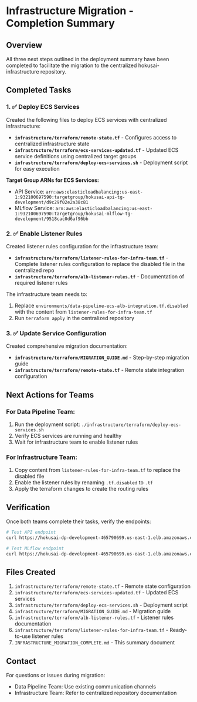 # Infrastructure Migration - Completion Summary

## Overview

All three next steps outlined in the deployment summary have been completed to facilitate the migration to the centralized hokusai-infrastructure repository.

## Completed Tasks

### 1. ✅ Deploy ECS Services

Created the following files to deploy ECS services with centralized infrastructure:

- **`infrastructure/terraform/remote-state.tf`** - Configures access to centralized infrastructure state
- **`infrastructure/terraform/ecs-services-updated.tf`** - Updated ECS service definitions using centralized target groups
- **`infrastructure/terraform/deploy-ecs-services.sh`** - Deployment script for easy execution

**Target Group ARNs for ECS Services:**
- API Service: `arn:aws:elasticloadbalancing:us-east-1:932100697590:targetgroup/hokusai-api-tg-development/d9c29f02e2a38c81`
- MLflow Service: `arn:aws:elasticloadbalancing:us-east-1:932100697590:targetgroup/hokusai-mlflow-tg-development/9518cac0d6af96bb`

### 2. ✅ Enable Listener Rules

Created listener rules configuration for the infrastructure team:

- **`infrastructure/terraform/listener-rules-for-infra-team.tf`** - Complete listener rules configuration to replace the disabled file in the centralized repo
- **`infrastructure/terraform/alb-listener-rules.tf`** - Documentation of required listener rules

The infrastructure team needs to:
1. Replace `environments/data-pipeline-ecs-alb-integration.tf.disabled` with the content from `listener-rules-for-infra-team.tf`
2. Run `terraform apply` in the centralized repository

### 3. ✅ Update Service Configuration

Created comprehensive migration documentation:

- **`infrastructure/terraform/MIGRATION_GUIDE.md`** - Step-by-step migration guide
- **`infrastructure/terraform/remote-state.tf`** - Remote state integration configuration

## Next Actions for Teams

### For Data Pipeline Team:
1. Run the deployment script: `./infrastructure/terraform/deploy-ecs-services.sh`
2. Verify ECS services are running and healthy
3. Wait for infrastructure team to enable listener rules

### For Infrastructure Team:
1. Copy content from `listener-rules-for-infra-team.tf` to replace the disabled file
2. Enable the listener rules by renaming `.tf.disabled` to `.tf`
3. Apply the terraform changes to create the routing rules

## Verification

Once both teams complete their tasks, verify the endpoints:

```bash
# Test API endpoint
curl https://hokusai-dp-development-465790699.us-east-1.elb.amazonaws.com/api/health

# Test MLflow endpoint  
curl https://hokusai-dp-development-465790699.us-east-1.elb.amazonaws.com/mlflow
```

## Files Created

1. `infrastructure/terraform/remote-state.tf` - Remote state configuration
2. `infrastructure/terraform/ecs-services-updated.tf` - Updated ECS services
3. `infrastructure/terraform/deploy-ecs-services.sh` - Deployment script
4. `infrastructure/terraform/MIGRATION_GUIDE.md` - Migration guide
5. `infrastructure/terraform/alb-listener-rules.tf` - Listener rules documentation
6. `infrastructure/terraform/listener-rules-for-infra-team.tf` - Ready-to-use listener rules
7. `INFRASTRUCTURE_MIGRATION_COMPLETE.md` - This summary document

## Contact

For questions or issues during migration:
- Data Pipeline Team: Use existing communication channels
- Infrastructure Team: Refer to centralized repository documentation